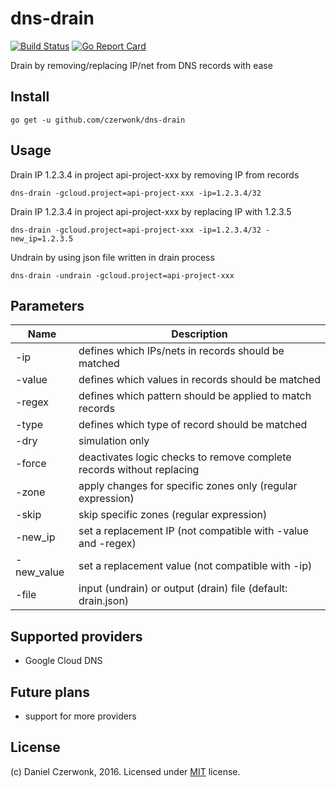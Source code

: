 # dns-drain 
[![Build Status](https://travis-ci.org/czerwonk/dns-drain.svg)](https://travis-ci.org/czerwonk/dns-drain)
[![Go Report Card](https://goreportcard.com/badge/github.com/czerwonk/dns-drain)](https://goreportcard.com/report/github.com/czerwonk/dns-drain)

Drain by removing/replacing IP/net from DNS records with ease

## Install
```
go get -u github.com/czerwonk/dns-drain
```
## Usage

Drain IP 1.2.3.4 in project api-project-xxx by removing IP from records
```
dns-drain -gcloud.project=api-project-xxx -ip=1.2.3.4/32
``` 

Drain IP 1.2.3.4 in project api-project-xxx by replacing IP with 1.2.3.5
```
dns-drain -gcloud.project=api-project-xxx -ip=1.2.3.4/32 -new_ip=1.2.3.5
```

Undrain by using json file written in drain process
```
dns-drain -undrain -gcloud.project=api-project-xxx
```

## Parameters

Name        | Description
------------|------------
-ip | defines which IPs/nets in records should be matched
-value | defines which values in records should be matched
-regex | defines which pattern should be applied to match records
-type | defines which type of record should be matched
-dry | simulation only
-force | deactivates logic checks to remove complete records without replacing
-zone | apply changes for specific zones only (regular expression)
-skip | skip specific zones (regular expression)
-new_ip | set a replacement IP (not compatible with -value and -regex)
-new_value | set a replacement value (not compatible with -ip)
-file | input (undrain) or output (drain) file (default: drain.json)

## Supported providers
* Google Cloud DNS

## Future plans
* support for more providers

## License
(c) Daniel Czerwonk, 2016. Licensed under [MIT](LICENSE) license.
